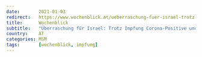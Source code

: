 ```yaml
---
date:       2021-01-03
redirect:   https://www.wochenblick.at/ueberraschung-fuer-israel-trotz-impfung-corona-positive-und-vier-todesfaelle/
title:      Wochenblick
subtitle:   "Überraschung für Israel: Trotz Impfung Corona-Positive und vier Todesfälle"
country:    AT
categories: MSM
tags:       [wochenblick, impfung]
---
```

